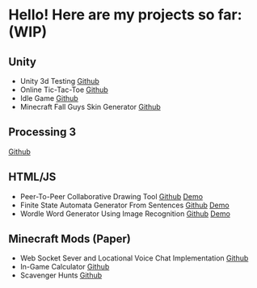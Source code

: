 # Hello! Here are my projects so far: (WIP)

## Unity
* Unity 3d Testing [Github](https://github.com/Awie100/un3dtest)
* Online Tic-Tac-Toe [Github](https://github.com/Awie100/TTT)
* Idle Game [Github](https://github.com/Awie100/Idle0)
* Minecraft Fall Guys Skin Generator [Github](https://github.com/Awie100/MCSkin)

## Processing 3
[Github](https://github.com/Awie100/Processing3-Projects)

## HTML/JS
* Peer-To-Peer Collaborative Drawing Tool [Github](https://github.com/Awie100/DrawTogether) [Demo](https://awie100.github.io/DrawTogether/)
* Finite State Automata Generator From Sentences [Github](https://github.com/Awie100/FiniteState) [Demo](https://awie100.github.io/FiniteState/)
* Wordle Word Generator Using Image Recognition [Github](https://github.com/Awie100/SquabbleHax) [Demo](https://awie100.github.io/SquabbleHax/)

## Minecraft Mods (Paper)
* Web Socket Sever and Locational Voice Chat Implementation [Github](https://github.com/Awie100/WebsocketServer)
* In-Game Calculator [Github](https://github.com/Awie100/StackCalc)
* Scavenger Hunts [Github](https://github.com/Awie100/scavengerHuntPlugin)
